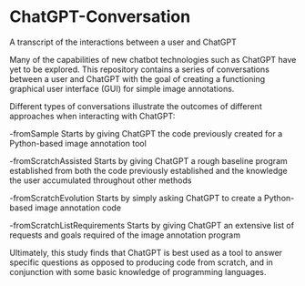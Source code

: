 # ChatGPT-Conversation
A transcript of the interactions between a user and ChatGPT

Many of the capabilities of new chatbot technologies such as ChatGPT have yet to be explored. This repository contains a series of conversations between a user and ChatGPT with the goal of creating a functioning graphical user interface (GUI) for simple image annotations. 

Different types of conversations illustrate the outcomes of different approaches when interacting with ChatGPT:

-fromSample
Starts by giving ChatGPT the code previously created for a Python-based image annotation tool

-fromScratchAssisted
Starts by giving ChatGPT a rough baseline program established from both the code previously established and the knowledge the user accumulated throughout other methods

-fromScratchEvolution
Starts by simply asking ChatGPT to create a Python-based image annotation code

-fromScratchListRequirements
Starts by giving ChatGPT an extensive list of requests and goals required of the image annotation program

Ultimately, this study finds that ChatGPT is best used as a tool to answer specific questions as opposed to producing code from scratch, and in conjunction with some basic knowledge of programming languages. 

